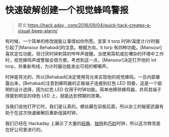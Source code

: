 # 快速破解创建一个视觉蜂鸣警报

> 原文:[https://hack aday . com/2016/09/04/quick-hack-creates-a-visual-beep-alarm/](https://hackaday.com/2016/09/04/quick-hack-creates-a-visual-beep-alarm/)

有时候，一个简单的修改就能让事情如你所愿。宜家 lt torp 时钟/温度计/计时器引起了[Mansour Behabadi]的注意。根据方向，lt torp 有四种功能。[Mansour]喜欢定位功能，但讨厌时钟刺耳的哔哔声提醒。当使用耳机或在嘈杂的环境中工作时，视觉蜂鸣声或警报会很方便。考虑到这一点，[Mansour]决定打开他的 lot torp，并重新布线，为计时器功能发出可视的嘟嘟声。

时钟是背光的，所以[Behabadi]决定使用背光来实现他的视觉蜂鸣。一旦内部暴露出来，[Behabadi]注意到蜂鸣器的正极端子连接到红色 LED 阳极，这是一个聪明的设计选择，因为红色 LED 仅用于时钟功能。简单地移除蜂鸣器，并将其端子焊接到明显的绿色 LED 上，就能达到预期的效果。

当我们说他打开它时，我们是认真的。螺丝藏在前板后面，所以杂工的秘密武器有助于在这次快速破解后重新组装时钟。

我们已经在 Hackaday 上展示了大量的[经典](http://hackaday.com/2016/07/10/walnut-guitar-back-yields-wood-for-classy-word-clock/)、[独特](http://hackaday.com/2016/04/24/plexitube-owl-clock-watches-you-sleep/)和[巧妙](http://hackaday.com/2016/06/01/transistor-logic-clock-has-777-transistors/)时钟，所以这次修改是在好公司里进行的。